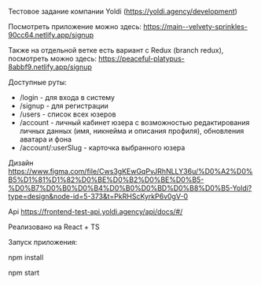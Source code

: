Тестовое задание компании Yoldi (https://yoldi.agency/development)

Посмотреть приложение можно здесь: https://main--velvety-sprinkles-90cc64.netlify.app/signup

Также на отдельной ветке есть вариант с Redux (branch redux), посмотреть можно здесь: https://peaceful-platypus-8abbf9.netlify.app/signup

Доступные руты: 
  - /login - для входа в систему
  - /signup - для регистрации 
  - /users - список всех юзеров
  - /account - личный кабинет юзера с возможностью редактирования личных данных (имя, никнейма и описания профиля), обновления аватара и фона
  - /account/:userSlug - карточка выбранного юзера

Дизайн
https://www.figma.com/file/Cws3gKEwGqPvJRhNLLY36u/%D0%A2%D0%B5%D1%81%D1%82%D0%BE%D0%B2%D0%BE%D0%B5-%D0%B7%D0%B0%D0%B4%D0%B0%D0%BD%D0%B8%D0%B5-Yoldi?type=design&node-id=5-373&t=PkRHScKyrkP6v0gV-0

Api
https://frontend-test-api.yoldi.agency/api/docs/#/

Реализовано на React + TS

Запуск приложения: 

npm install

npm start


